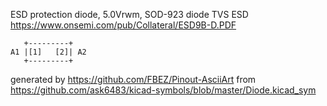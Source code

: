 ESD protection diode, 5.0Vrwm, SOD-923
diode TVS ESD
https://www.onsemi.com/pub/Collateral/ESD9B-D.PDF


	   +---------+
	A1 |[1]   [2]| A2
	   +---------+


generated by https://github.com/FBEZ/Pinout-AsciiArt from https://github.com/ask6483/kicad-symbols/blob/master/Diode.kicad_sym